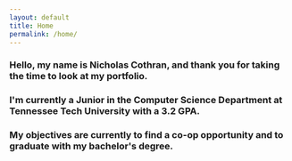```yaml
---
layout: default
title: Home
permalink: /home/
---
```


### Hello, my name is Nicholas Cothran, and thank you for taking the time to look at my portfolio.
### I'm currently a Junior in the Computer Science Department at Tennessee Tech University with a 3.2 GPA.
### My objectives are currently to find a co-op opportunity and to graduate with my bachelor's degree.
